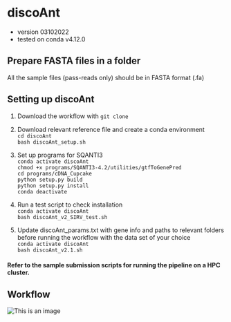 # discoAnt
- version 03102022
- tested on conda v4.12.0

## Prepare FASTA files in a folder
All the sample files (pass-reads only) should be in FASTA format (.fa)

## Setting up discoAnt

1. Download the workflow with ```git clone```
  
2. Download relevant reference file and create a conda environment \
  ```cd discoAnt``` \
  ```bash discoAnt_setup.sh```

3. Set up programs for SQANTI3 \
  ```conda activate discoAnt``` \
  ```chmod +x programs/SQANTI3-4.2/utilities/gtfToGenePred``` \
  ```cd programs/cDNA_Cupcake``` \
  ```python setup.py build``` \
  ```python setup.py install``` \
  ```conda deactivate```

3. Run a test script to check installation \
  ```conda activate discoAnt``` \
  ```bash discoAnt_v2_SIRV_test.sh```
  
4. Update discoAnt_params.txt with gene info and paths to relevant folders before running the workflow with the data set of your choice \
  ```conda activate discoAnt``` \
  ```bash discoAnt_v2.1.sh```

#### Refer to the sample submission scripts for running the pipeline on a HPC cluster.

## Workflow

![This is an image](https://github.com/shwetajoshi-15/discoAnt/blob/discoAnt_2022/workflow.png)




